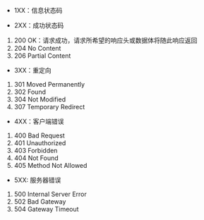 - 1XX：信息状态码

- 2XX：成功状态码

1. 200 OK：请求成功，请求所希望的响应头或数据体将随此响应返回
2. 204 No Content
3. 206 Partial Content

- 3XX：重定向

1. 301 Moved Permanently
2. 302 Found
3. 304 Not Modified
4. 307 Temporary Redirect

- 4XX：客户端错误

1. 400 Bad Request
2. 401 Unauthorized
3. 403 Forbidden
4. 404 Not Found
5. 405 Method Not Allowed

- 5XX: 服务器错误

1. 500 Internal Server Error
2. 502 Bad Gateway
3. 504 Gateway Timeout
